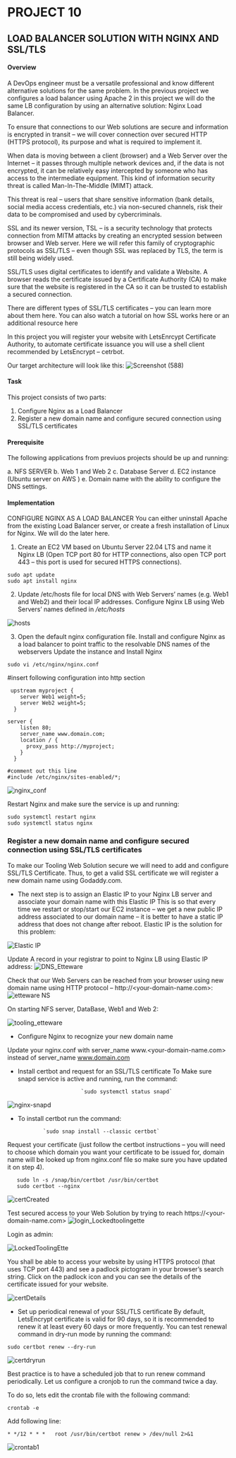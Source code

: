 # PROJECT 10
## LOAD BALANCER SOLUTION WITH NGINX AND SSL/TLS

#### Overview
A DevOps engineer must be a versatile professional and know different alternative solutions for the same problem. In the previous project we configures a load balancer using Apache 2 in this project we will do the same LB configuration by using an alternative solution: Nginx Load Balancer.

To ensure that connections to our Web solutions are secure and information is encrypted in transit – we will cover connection over secured HTTP (HTTPS protocol), its purpose and what is required to implement it.

When data is moving between a client (browser) and a Web Server over the Internet – it passes through multiple network devices and, if the data is not encrypted, it can be relatively easy intercepted by someone who has access to the intermediate equipment. This kind of information security threat is called Man-In-The-Middle (MIMT) attack.

This threat is real – users that share sensitive information (bank details, social media access credentials, etc.) via non-secured channels, risk their data to be compromised and used by cybercriminals.

SSL and its newer version, TSL – is a security technology that protects connection from MITM attacks by creating an encrypted session between browser and Web server. Here we will refer this family of cryptographic protocols as SSL/TLS – even though SSL was replaced by TLS, the term is still being widely used.

SSL/TLS uses digital certificates to identify and validate a Website. A browser reads the certificate issued by a Certificate Authority (CA) to make sure that the website is registered in the CA so it can be trusted to establish a secured connection.

There are different types of SSL/TLS certificates – you can learn more about them here. You can also watch a tutorial on how SSL works here or an additional resource here

In this project you will register your website with LetsEnrcypt Certificate Authority, to automate certificate issuance you will use a shell client recommended by LetsEncrypt – cetrbot.


Our target architecture will look like this:
![Screenshot (588)](https://github.com/ettebaDwop/dareyProject10/assets/7973831/f6e3ea18-6e14-421f-aac3-4e98b194ee3c)


#### Task
This project consists of two parts:

1. Configure Nginx as a Load Balancer
2. Register a new domain name and configure secured connection using SSL/TLS certificates

#### Prerequisite
The following applications from previuos projects  should be up and running:

a. NFS SERVER
b. Web 1 and Web 2
c. Database Server
d. EC2 instance (Ubuntu server on AWS )
e. Domain name with the ability to configure the DNS settings.

#### Implementation

CONFIGURE NGINX AS A LOAD BALANCER
You can either uninstall Apache from the existing Load Balancer server, or create a fresh installation of Linux for Nginx. We will do the later here.

1. Create an EC2 VM based on Ubuntu Server 22.04 LTS and name it Nginx LB (Open TCP port 80 for HTTP connections, also open TCP port 443 – this port is used for secured HTTPS connections).


```
sudo apt update
sudo apt install nginx
```

2.  Update /etc/hosts file for local DNS with Web Servers’ names (e.g. Web1 and Web2) and their local IP addresses. Configure Nginx LB using Web Servers’ names defined in */etc/hosts*
     
![hosts](https://github.com/ettebaDwop/dareyProject10/assets/7973831/97baab4b-8d41-47f6-892e-452dc715c8cc)


3. Open the default nginx configuration file. Install and configure Nginx as a load balancer to point traffic to the resolvable DNS names of the webservers
Update the instance and Install Nginx
     

`sudo vi /etc/nginx/nginx.conf`

#insert following configuration into http section
```
 upstream myproject {
    server Web1 weight=5;
    server Web2 weight=5;
  }

server {
    listen 80;
    server_name www.domain.com;
    location / {
      proxy_pass http://myproject;
    }
  }

#comment out this line
#include /etc/nginx/sites-enabled/*;
```
![nginx_conf](https://github.com/ettebaDwop/dareyProject10/assets/7973831/51f2b35b-2c1c-4d26-bbab-b92a7d99e76b)

Restart Nginx and make sure the service is up and running:

```
sudo systemctl restart nginx
sudo systemctl status nginx
```

###  Register a new domain name and configure secured connection using SSL/TLS certificates

To make our Tooling Web Solution secure we will need to add  and configure SSL/TLS Certificate. Thus, to get a valid SSL certificate we will register a new domain name using Godaddy.com.

* The next step is to assign an Elastic IP to your Nginx LB server and associate your domain name with this Elastic IP
This is so that every time we restart or stop/start our EC2 instance – we get a new public IP address associated to our domain name – it is better to have a static IP address that does not change after reboot. Elastic IP is the solution for this problem:

![Elastic IP](https://github.com/ettebaDwop/dareyProject10/assets/7973831/6749f402-ee99-44e4-84c0-1e8b2f6d0449)

Update A record in your registrar to point to Nginx LB using Elastic IP address:
![DNS_Etteware](https://github.com/ettebaDwop/dareyProject10/assets/7973831/501689f2-f153-4f79-85f1-10247d0ff289)

Check that our Web Servers can be reached from your browser using new domain name using HTTP protocol – http://<your-domain-name.com>:
![etteware NS](https://github.com/ettebaDwop/dareyProject10/assets/7973831/969eeec7-abdf-4b84-955b-01adf02e60af)

On starting  NFS server, DataBase, Web1 and Web 2:

![tooling_etteware](https://github.com/ettebaDwop/dareyProject10/assets/7973831/7a49c2f0-4085-43e0-8304-75e2edc858a7)


* Configure Nginx to recognize your new domain name
  
Update your nginx.conf with server_name www.<your-domain-name.com> instead of server_name www.domain.com



* Install certbot and request for an SSL/TLS certificate
To Make sure snapd service is active and running, run the command:

                          `sudo systemctl status snapd`

![nginx-snapd](https://github.com/ettebaDwop/dareyProject10/assets/7973831/5cb79199-e601-48fc-98d2-07bfd3715b35)

* To install certbot run the command:

              `sudo snap install --classic certbot`
  

Request your certificate (just follow the certbot instructions – you will need to choose which domain you want your certificate to be issued for, domain name will be looked up from nginx.conf file so make sure you have updated it on step 4).

```
   sudo ln -s /snap/bin/certbot /usr/bin/certbot
   sudo certbot --nginx
```

![certCreated](https://github.com/ettebaDwop/dareyProject10/assets/7973831/9d2d91d2-0624-4630-992b-e5091103121e)

Test secured access to your Web Solution by trying to reach https://<your-domain-name.com>
![login_Lockedtoolingette](https://github.com/ettebaDwop/dareyProject10/assets/7973831/9fedd84d-b5d7-4f99-95ea-26a15bb96942)

Login as admin:

![LockedToolingEtte](https://github.com/ettebaDwop/dareyProject10/assets/7973831/b35d1aa8-a835-4b0a-9f31-3556ace56ff1)

You shall be able to access your website by using HTTPS protocol (that uses TCP port 443) and see a padlock pictogram in your browser’s search string.
Click on the padlock icon and you can see the details of the certificate issued for your website.     

![certDetails](https://github.com/ettebaDwop/dareyProject10/assets/7973831/f4b1c25c-b9c1-4d69-98e2-25156ca7496e)

* Set up periodical renewal of your SSL/TLS certificate
By default, LetsEncrypt certificate is valid for 90 days, so it is recommended to renew it at least every 60 days or more frequently.
You can test renewal command in dry-run mode by running the command:

`sudo certbot renew --dry-run`

![certdryrun](https://github.com/ettebaDwop/dareyProject10/assets/7973831/3a0866bd-0b8e-4f2a-b858-1cba2af50357)

Best practice is to have a scheduled job that to run renew command periodically. Let us configure a cronjob to run the command twice a day.

To do so, lets edit the crontab file with the following command:

`crontab -e`

Add following line:

` * */12 * * *   root /usr/bin/certbot renew > /dev/null 2>&1 `
  
![crontab1](https://github.com/ettebaDwop/dareyProject10/assets/7973831/15e6f169-a9dc-4e19-93b7-a86550e39b5f)





